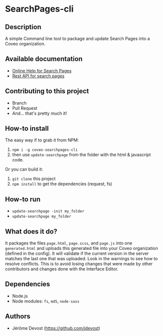 # SearchPages-cli

## Description
A simple Command line tool to package and update Search Pages into a Coveo organization.

## Available documentation

- [Online Help for Search Pages](https://docs.coveo.com/en/1656/)
- [Rest API for search pages](https://platform.cloud.coveo.com/docs?api=SearchApi#!/Organizations/put_rest_organizations_organizationId_pages_id)

## Contributing to this project
- Branch
- Pull Request
- And... that's pretty much it!

## How-to install

The easy way if to grab it from NPM:
1. `npm i -g coveo-searchpages-cli`
2. then use `update-searchpage` from the folder with the html & javascript code.

Or you can build it:
1. `git clone` this project
1. `npm install` to get the dependencies (request, fs)


## How-to run

- `update-searchpage -init my_folder`
- `update-searchpage my_folder`

## What does it do?

It packages the files `page.html`, `page.scss`, and `page.js` into one `generated.html` and uploads this generated file into your Coveo organization (defined in the config).
It will validate if the current version in the server matches the last one that was uploaded. Look in the warnings to see how to resolve conflicts.
This is to avoid losing changes that were made by other contributors and changes done with the Interface Editor.

## Dependencies
- Node.js
- Node modules: `fs`, `md5`, `node-sass`

## Authors
- Jérôme Devost (https://github.com/jdevost)
